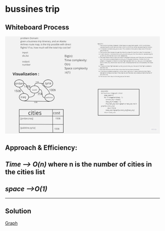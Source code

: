 # bussines trip

## Whiteboard Process

![Class 37](./bussines_trip.jpg)


## Approach & Efficiency:
***Time --> O(n)*** where n is the number of cities in the cities list
---

***space -->O(1)*** 
---

---

## Solution

[Graph](./graph.py)